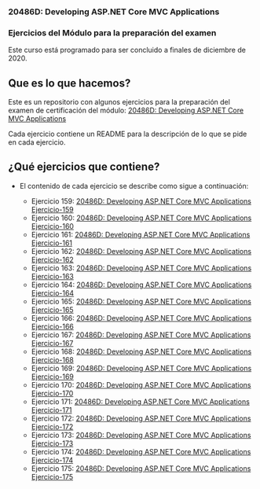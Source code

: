 ### 20486D: Developing ASP.NET Core MVC Applications

### Ejercicios del Módulo para la preparación del examen
Este curso está programado para ser concluido a finales de diciembre de 2020. 

## Que es lo que hacemos?

Este es un repositorio con algunos ejercicios para la preparación del examen de certificación del módulo:  [20486D: Developing ASP.NET Core MVC Applications](https://www.microsoft.com/learning/en-us/course.aspx?ID=20486)

Cada ejercicio contiene un README para la descripción de lo que se pide en cada ejercicio.


## ¿Qué ejercicios que contiene?

- El contenido de cada ejercicio se describe como sigue a continuación:

    - Ejercicio 159: [20486D: Developing ASP.NET Core MVC Applications Ejercicio-159](./Ejer-159/README.md)
    - Ejercicio 160: [20486D: Developing ASP.NET Core MVC Applications Ejercicio-160](./Ejer-160/README.md)
    - Ejercicio 161: [20486D: Developing ASP.NET Core MVC Applications Ejercicio-161](./Ejer-161/README.md)
    - Ejercicio 162: [20486D: Developing ASP.NET Core MVC Applications Ejercicio-162](./Ejer-162/README.md)
    - Ejercicio 163: [20486D: Developing ASP.NET Core MVC Applications Ejercicio-163](./Ejer-163/README.md)
    - Ejercicio 164: [20486D: Developing ASP.NET Core MVC Applications Ejercicio-164](./Ejer-164/README.md)
    - Ejercicio 165: [20486D: Developing ASP.NET Core MVC Applications Ejercicio-165](./Ejer-165/README.md)
    - Ejercicio 166: [20486D: Developing ASP.NET Core MVC Applications Ejercicio-166](./Ejer-166/README.md)
    - Ejercicio 167: [20486D: Developing ASP.NET Core MVC Applications Ejercicio-167](./Ejer-167/README.md)
    - Ejercicio 168: [20486D: Developing ASP.NET Core MVC Applications Ejercicio-168](./Ejer-168/README.md)
    - Ejercicio 169: [20486D: Developing ASP.NET Core MVC Applications Ejercicio-169](./Ejer-169/README.md)
    - Ejercicio 170: [20486D: Developing ASP.NET Core MVC Applications Ejercicio-170](./Ejer-170/README.md)
    - Ejercicio 171: [20486D: Developing ASP.NET Core MVC Applications Ejercicio-171](./Ejer-171/README.md)
    - Ejercicio 172: [20486D: Developing ASP.NET Core MVC Applications Ejercicio-172](./Ejer-172/README.md)
    - Ejercicio 173: [20486D: Developing ASP.NET Core MVC Applications Ejercicio-173](./Ejer-173/README.md)
    - Ejercicio 174: [20486D: Developing ASP.NET Core MVC Applications Ejercicio-174](./Ejer-174/README.md)
    - Ejercicio 175: [20486D: Developing ASP.NET Core MVC Applications Ejercicio-175](./Ejer-175/README.md)
